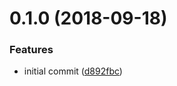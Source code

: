 <a name="0.1.0"></a>
# 0.1.0 (2018-09-18)


### Features

* initial commit ([d892fbc](https://github.com/vkarpov15/print-pkg-version/commit/d892fbc))



